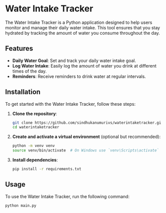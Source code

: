 # Water Intake Tracker

The Water Intake Tracker is a Python application designed to help users monitor and manage their daily water intake. This tool ensures that you stay hydrated by tracking the amount of water you consume throughout the day.

## Features

- **Daily Water Goal**: Set and track your daily water intake goal.
- **Log Water Intake**: Easily log the amount of water you drink at different times of the day.
- **Reminders**: Receive reminders to drink water at regular intervals.

## Installation

To get started with the Water Intake Tracker, follow these steps:

1. **Clone the repository**:
    ```sh
    git clone https://github.com/sindhukanumurivs/waterintaketracker.git
    cd waterintaketracker
    ```

2. **Create and activate a virtual environment** (optional but recommended):
    ```sh
    python -m venv venv
    source venv/bin/activate  # On Windows use `venv\Scripts\activate`
    ```

3. **Install dependencies**:
    ```sh
    pip install -r requirements.txt
    ```

## Usage

To use the Water Intake Tracker, run the following command:
```sh
python main.py
